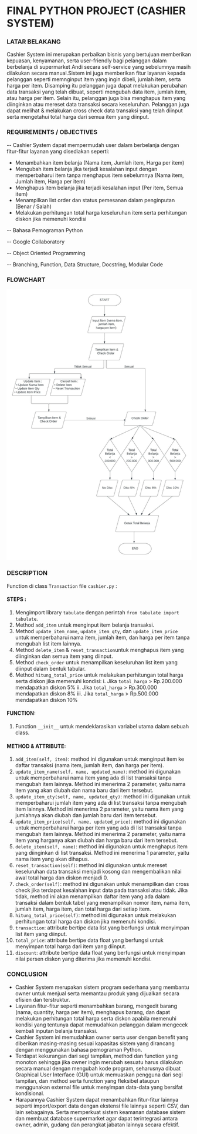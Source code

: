 # FINAL PYTHON PROJECT (CASHIER SYSTEM)
### LATAR BELAKANG
Cashier System ini merupakan perbaikan bisnis yang bertujuan memberikan kepuasan, kenyamanan, serta user-friendly bagi pelanggan dalam berbelanja di supermarket Andi secara self-service yang sebelumnya masih dilakukan secara manual.Sistem ini juga memberikan fitur layanan kepada pelanggan seperti memnginput item yang ingin dibeli, jumlah item, serta harga per item. Disamping itu pelanggan juga dapat melakukan perubahan data transaksi yang telah dibuat, seperti mengubah data item, jumlah item, atau harga per item. Selain itu, pelanggan juga bisa menghapus item yang diinginkan atau mereset data transaksi secara keseluruhan. Pelanggan juga dapat melihat & melakukan cross check data transaksi yang telah diinput serta mengetahui total harga dari semua item yang diinput.

### REQUIREMENTS / OBJECTIVES
-- Cashier System dapat mempermudah user dalam berbelanja dengan fitur-fitur layanan yang disediakan seperti:
- Menambahkan item belanja (Nama item, Jumlah item, Harga per item)
- Mengubah item belanja jika terjadi kesalahan input dengan memperbaharui item tanpa menghapus item sebelumnya (Nama item, Jumlah item, Harga per item)
- Menghapus item belanja jika terjadi kesalahan input (Per item, Semua item)
- Menampilkan list order dan status pemesanan dalam penginputan (Benar / Salah)
- Melakukan perhitungan total harga keseluruhan item serta perhitungan diskon jika memenuhi kondisi 

-- Bahasa Pemograman Python

-- Google Collaboratory

-- Object Oriented Programming

-- Branching, Function, Data Structure, Docstring, Modular Code

### FLOWCHART
![flowchart-project-1](https://github.com/MoryHandy13/FINAL-PROJECT-PYTHON-BIGH-/blob/main/FLOWCHART%20PROJECT%20(1).jpeg?raw=true)


### DESCRIPTION
Function di class `Transaction` file `cashier.py` :
#### STEPS :
1. Mengimport library `tabulate` dengan perintah `from tabulate import tabulate`.
2. Method `add_item` untuk menginput item belanja transaksi.
3. Method `update_item_name`, `update_item_qty`, dan `update_item_price` untuk memperbaharui nama item, jumlah item, dan harga per item tanpa mengubah list item lainnya.
4. Method `delete_item` & `reset_transaction`untuk menghapus item yang diinginkan dan semua item yang diinput.
5. Method `check_order` untuk menampilkan keseluruhan list item yang diinput dalam bentuk tabular.
6. Method `hitung_total_price` untuk melakukan perhitungan total harga serta diskon jika memenuhi kondisi:
i. Jika `total_harga` > Rp.200.000  mendapatkan diskon 5%
ii. Jika `total_harga` > Rp.300.000 mendapatkan diskon 8%
iii. Jika `total_harga` > Rp.500.000  mendapatkan diskon 10%

#### FUNCTION:
1. Function `__init__` untuk mendeklarasikan variabel utama dalam sebuah class.

#### METHOD & ATTRIBUTE:
1. `add_item(self, item)`: method ini digunakan untuk menginput item ke daftar transaksi (nama item, jumlah item, dan harga per item).
2. `update_item_name(self, name, updated_name)`: method ini digunakan untuk memperbaharui nama item yang ada di list transaksi tanpa mengubah item lainnya. Method ini menerima 2 parameter, yaitu nama item yang akan diubah dan nama baru dari item tersebut.
3. `update_item_qty(self, name, updated_qty)`: method ini digunakan untuk memperbaharui jumlah item yang ada di list transaksi tanpa mengubah item lainnya. Method ini menerima 2 parameter, yaitu nama item yang jumlahnya akan diubah dan jumlah baru dari item tersebut.
4. `update_item_price(self, name, updated_price)`: method ini digunakan untuk memperbaharui harga per item yang ada di list transaksi tanpa mengubah item lainnya. Method ini menerima 2 parameter, yaitu nama item yang harganya akan diubah dan harga baru dari item tersebut.
5. `delete_item(self, name)`: method ini digunakan untuk menghapus item yang diinginkan di list transaksi. Method ini menerima 1 parameter, yaitu nama item yang akan dihapus.
6. `reset_transaction(self)`: method ini digunakan untuk mereset keseluruhan data transaksi menjadi kosong dan mengembalikan nilai awal total harga dan diskon menjadi 0.
7. `check_order(self)`: method ini digunakan untuk menampilkan dan cross check jika terdapat kesalahan input data pada transaksi atau tidak. Jika tidak, method ini akan menampilkan daftar item yang ada dalam transaksi dalam bentuk tabel yang menampilkan nomor item, nama item, jumlah item, harga item, dan total harga dari setiap item.
8. `hitung_total_price(self)`: method ini digunakan untuk melakukan perhitungan total harga dan diskon jika memenuhi kondisi.
9. `transaction`: attribute bertipe data list yang berfungsi untuk menyimpan list item yang diinput.
10. `total_price`: attribute bertipe data float yang berfungsi untuk menyimpan total harga dari item yang diinput.
11. `discount`: attribute bertipe data float yang berfungsi untuk menyimpan nilai persen diskon yang diterima jika memenuhi kondisi.

### CONCLUSION
- Cashier System merupakan sistem program sederhana yang membantu owner untuk menjual serta memantau produk yang dijualkan secara efisien dan terstruktur.
- Layanan fitur-fitur seperti menambahkan barang, mengedit barang (nama, quantity, harga per item), menghapus barang, dan dapat melakukan perhitungan total harga serta diskon apabila memenuhi kondisi yang tentunya dapat memudahkan pelanggan dalam mengecek kembali inputan belanja transaksi.
- Cashier System ini memudahkan owner serta user dengan benefit yang diberikan masing-masing sesuai kapasitas sistem yang dirancang dengan menggunakan bahasa pemograman Python.
- Terdapat kekurangan dari segi tampilan, method dan function yang monoton sehingga jika owner ingin merubah sesuatu harus dilakukan secara manual dengan mengubah kode program, seharusnya dibuat Graphical User Interface (GUI) untuk memuaskan pengguna dari segi tampilan, dan  method serta function yang fleksibel ataupun menggunakan external file untuk menyimpan data-data yang bersifat kondisional.
- Harapannya Cashier System dapat menambahkan fitur-fitur lainnya seperti import/export data dengan ekstensi file lainnya seperti CSV, dan lain sebagainya. Serta memperkuat sistem keamanan database sistem dan membuat database supermarket agar dapat terintegrasi antara owner, admin, gudang dan perangkat jabatan lainnya secara efektif.
